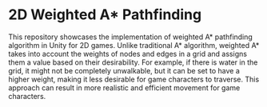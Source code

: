 # 2D Weighted A* Pathfinding

This repository showcases the implementation of weighted A* pathfinding algorithm in Unity for 2D games. 
Unlike traditional A* algorithm, weighted A* takes into account the weights of nodes and edges in a grid 
and assigns them a value based on their desirability. For example, if there is water in the grid, it might 
not be completely unwalkable, but it can be set to have a higher weight, making it less desirable for game 
characters to traverse. This approach can result in more realistic and efficient movement for game characters.
